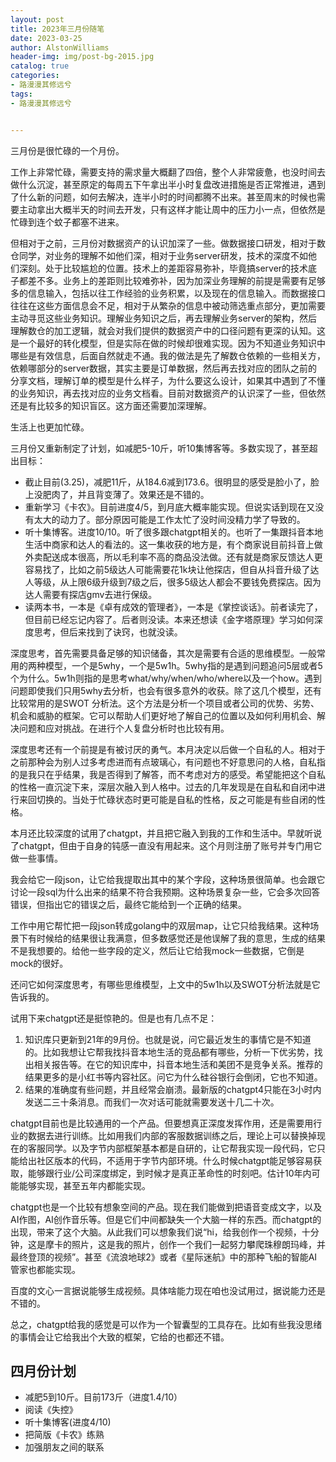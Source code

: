 ```yaml
---
layout: post
title: 2023年三月份随笔
date: 2023-03-25
author: AlstonWilliams
header-img: img/post-bg-2015.jpg
catalog: true
categories:
- 路漫漫其修远兮
tags:
- 路漫漫其修远兮


---
```


三月份是很忙碌的一个月份。

工作上非常忙碌，需要支持的需求量大概翻了四倍，整个人非常疲惫，也没时间去做什么沉淀，甚至原定的每周五下午拿出半小时复盘改进措施是否正常推进，遇到了什么新的问题，如何去解决，连半小时的时间都腾不出来。甚至周末的时候也需要主动拿出大概半天的时间去开发，只有这样才能让周中的压力小一点，但依然是忙碌到连个蚊子都塞不进来。

但相对于之前，三月份对数据资产的认识加深了一些。做数据接口研发，相对于数仓同学，对业务的理解不如他们深，相对于业务server研发，技术的深度不如他们深刻。处于比较尴尬的位置。技术上的差距容易弥补，毕竟搞server的技术底子都差不多。业务上的差距则比较难弥补，因为加深业务理解的前提是需要有足够多的信息输入，包括以往工作经验的业务积累，以及现在的信息输入。而数据接口往往在这些方面信息会不足，相对于从繁杂的信息中被动筛选重点部分，更加需要主动寻觅这些业务知识。理解业务知识之后，再去理解业务server的架构，然后理解数仓的加工逻辑，就会对我们提供的数据资产中的口径问题有更深的认知。这是一个最好的转化模型，但是实际在做的时候却很难实现。因为不知道业务知识中哪些是有效信息，后面自然就走不通。我的做法是先了解数仓依赖的一些相关方，依赖哪部分的server数据，其实主要是订单数据，然后再去找对应的团队之前的分享文档，理解订单的模型是什么样子，为什么要这么设计，如果其中遇到了不懂的业务知识，再去找对应的业务文档看。目前对数据资产的认识深了一些，但依然还是有比较多的知识盲区。这方面还需要加深理解。

生活上也更加忙碌。

三月份又重新制定了计划，如减肥5-10斤，听10集博客等。多数实现了，甚至超出目标：

- 截止目前(3.25)，减肥11斤，从184.6减到173.6。很明显的感受是脸小了，脸上没肥肉了，并且背变薄了。效果还是不错的。
- 重新学习《卡农》。目前进度4/5，到月底大概率能实现。但说实话到现在又没有太大的动力了。部分原因可能是工作太忙了没时间没精力学了导致的。
- 听十集博客。进度10/10。听了很多跟chatgpt相关的。也听了一集跟抖音本地生活中商家和达人的看法的。这一集收获的地方是，有个商家说目前抖音上做外卖配送成本很高，所以毛利率不高的商品没法做。还有就是商家反馈达人更容易找了，比如之前5级达人可能需要花1k块让他探店，但自从抖音升级了达人等级，从上限6级升级到7级之后，很多5级达人都会不要钱免费探店。因为达人需要有探店gmv去进行保级。
- 读两本书，一本是《卓有成效的管理者》，一本是《掌控谈话》。前者读完了，但目前已经忘记内容了。后者则没读。本来还想读《金字塔原理》学习如何深度思考，但后来找到了诀窍，也就没读。

深度思考，首先需要具备足够的知识储备，其次是需要有合适的思维模型。一般常用的两种模型，一个是5why，一个是5w1h。5why指的是遇到问题追问5层或者5个为什么。5w1h则指的是思考what/why/when/who/where以及一个how。遇到问题即使我们只用5why去分析，也会有很多意外的收获。除了这几个模型，还有比较常用的是SWOT 分析法。这个方法是分析一个项目或者公司的优势、劣势、机会和威胁的框架。它可以帮助人们更好地了解自己的位置以及如何利用机会、解决问题和应对挑战。在进行个人复盘分析时也比较有用。

深度思考还有一个前提是有被讨厌的勇气。本月决定以后做一个自私的人。相对于之前那种会为别人过多考虑进而有点玻璃心，有问题也不好意思问的人格，自私指的是我只在乎结果，我是否得到了解答，而不考虑对方的感受。希望能把这个自私的性格一直沉淀下来，深层次融入到人格中。过去的几年发现是在自私和自闭中进行来回切换的。当处于忙碌状态时更可能是自私的性格，反之可能是有些自闭的性格。

本月还比较深度的试用了chatgpt，并且把它融入到我的工作和生活中。早就听说了chatgpt，但由于自身的钝感一直没有用起来。这个月则注册了账号并专门用它做一些事情。

我会给它一段json，让它给我提取出其中的某个字段，这种场景很简单。也会跟它讨论一段sql为什么出来的结果不符合我预期。这种场景复杂一些，它会多次回答错误，但指出它的错误之后，最终它能给到一个正确的结果。

工作中用它帮忙把一段json转成golang中的双层map，让它只给我结果。这种场景下有时候给的结果很让我满意，但多数感觉还是他误解了我的意思，生成的结果不是我想要的。给他一些字段的定义，然后让它给我mock一些数据，它倒是mock的很好。

还问它如何深度思考，有哪些思维模型，上文中的5w1h以及SWOT分析法就是它告诉我的。

试用下来chatgpt还是挺惊艳的。但是也有几点不足：

1. 知识库只更新到21年的9月份。也就是说，问它最近发生的事情它是不知道的。比如我想让它帮我找抖音本地生活的竞品都有哪些，分析一下优劣势，找出相关报告等。在它的知识库中，抖音本地生活和美团不是竞争关系。推荐的结果更多的是小红书等内容社区。问它为什么硅谷银行会倒闭，它也不知道。
2. 结果的准确度有些问题，并且经常会崩溃。最新版的chatgpt4只能在3小时内发送二三十条消息。而我们一次对话可能就需要发送十几二十次。

chatgpt目前也是比较通用的一个产品。但要想真正深度发挥作用，还是需要用行业的数据去进行训练。比如用我们内部的客服数据训练之后，理论上可以替换掉现在的客服同学。以及字节内部框架基本都是自研的，让它帮我实现一段代码，它只能给出社区版本的代码，不适用于字节内部环境。什么时候chatgpt能足够容易获取，能够跟行业/公司深度绑定，到时候才是真正革命性的时刻吧。估计10年内可能能够实现，甚至五年内都能实现。

chatgpt也是一个比较有想象空间的产品。现在我们能做到把语音变成文字，以及AI作图，AI创作音乐等。但是它们中间都缺失一个大脑一样的东西。而chatgpt的出现，带来了这个大脑。从此我们可以想象我们说“hi，给我创作一个视频，十分钟，这是摩卡的照片，这是我的照片，创作一个我们一起努力攀爬珠穆朗玛峰，并最终登顶的视频”。甚至《流浪地球2》或者《星际迷航》中的那种飞船的智能AI管家也都能实现。

百度的文心一言据说能够生成视频。具体啥能力现在咱也没试用过，据说能力还是不错的。

总之，chatgpt给我的感觉是可以作为一个智囊型的工具存在。比如有些我没思绪的事情会让它给我出个大致的框架，它给的也都还不错。

## 四月份计划
- 减肥5到10斤。目前173斤（进度1.4/10）
- 阅读《失控》
- 听十集博客(进度4/10)
- 把简版《卡农》练熟
- 加强朋友之间的联系
